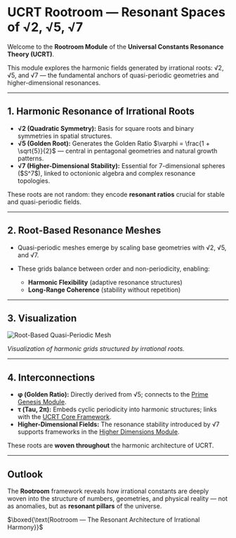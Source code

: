 # UCRT Rootroom — Resonant Spaces of √2, √5, √7

Welcome to the **Rootroom Module** of the **Universal Constants Resonance Theory (UCRT)**.

This module explores the harmonic fields generated by irrational roots: √2, √5, and √7 — the fundamental anchors of quasi-periodic geometries and higher-dimensional resonances.

---

## 1. Harmonic Resonance of Irrational Roots

* **√2 (Quadratic Symmetry):** Basis for square roots and binary symmetries in spatial structures.
* **√5 (Golden Root):** Generates the Golden Ratio \$\varphi = \frac{1 + \sqrt{5}}{2}\$ — central in pentagonal geometries and natural growth patterns.
* **√7 (Higher-Dimensional Stability):** Essential for 7-dimensional spheres (\$S^7\$), linked to octonionic algebra and complex resonance topologies.

These roots are not random: they encode **resonant ratios** crucial for stable and quasi-periodic fields.

---

## 2. Root-Based Resonance Meshes

* Quasi-periodic meshes emerge by scaling base geometries with √2, √5, and √7.
* These grids balance between order and non-periodicity, enabling:

  * **Harmonic Flexibility** (adaptive resonance structures)
  * **Long-Range Coherence** (stability without repetition)

---

## 3. Visualization

![Root-Based Quasi-Periodic Mesh](../root_mesh_grid.png)

*Visualization of harmonic grids structured by irrational roots.*

---

## 4. Interconnections

* **φ (Golden Ratio):** Directly derived from √5; connects to the [Prime Genesis Module](../UCRT_PRIME_GENESIS/README.md).
* **τ (Tau, 2π):** Embeds cyclic periodicity into harmonic structures; links with the [UCRT Core Framework](../UCRT_CORE/README.md).
* **Higher-Dimensional Fields:** The resonance stability introduced by √7 supports frameworks in the [Higher Dimensions Module](../UCRT_HIGHER_DIMENSIONS/README.md).

These roots are **woven throughout** the harmonic architecture of UCRT.

---

## Outlook

The **Rootroom** framework reveals how irrational constants are deeply woven into the structure of numbers, geometries, and physical reality — not as anomalies, but as **resonant pillars** of the universe.

\$\boxed{\text{Rootroom — The Resonant Architecture of Irrational Harmony}}\$
